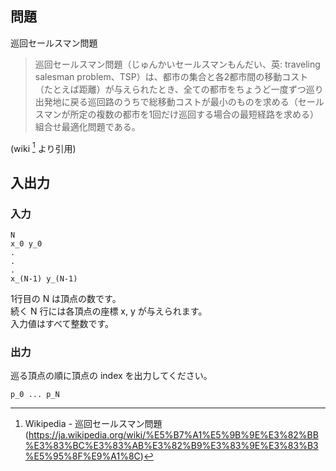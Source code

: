 ## 問題
巡回セールスマン問題

> 巡回セールスマン問題（じゅんかいセールスマンもんだい、英: traveling salesman problem、TSP）は、都市の集合と各2都市間の移動コスト（たとえば距離）が与えられたとき、全ての都市をちょうど一度ずつ巡り出発地に戻る巡回路のうちで総移動コストが最小のものを求める（セールスマンが所定の複数の都市を1回だけ巡回する場合の最短経路を求める）組合せ最適化問題である。

(wiki [^1] より引用)

## 入出力

### 入力

```
N
x_0 y_0
.
.
.
x_(N-1) y_(N-1)
```

1行目の N は頂点の数です。  
続く N 行には各頂点の座標 x, y が与えられます。  
入力値はすべて整数です。

### 出力

巡る頂点の順に頂点の index を出力してください。

```
p_0 ... p_N 
```

[^1]: Wikipedia - 巡回セールスマン問題 (https://ja.wikipedia.org/wiki/%E5%B7%A1%E5%9B%9E%E3%82%BB%E3%83%BC%E3%83%AB%E3%82%B9%E3%83%9E%E3%83%B3%E5%95%8F%E9%A1%8C)